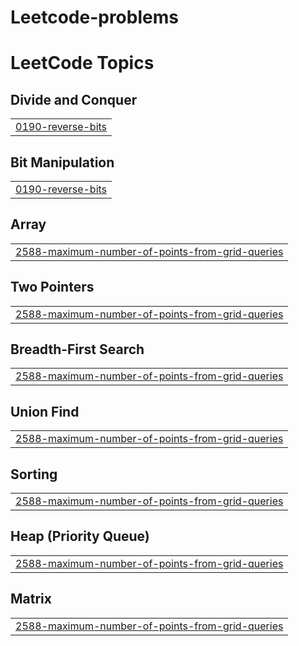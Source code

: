 # Leetcode-problems
<!---LeetCode Topics Start-->
# LeetCode Topics
## Divide and Conquer
|  |
| ------- |
| [0190-reverse-bits](https://github.com/Shivk123/Leetcode-problems/tree/master/0190-reverse-bits) |
## Bit Manipulation
|  |
| ------- |
| [0190-reverse-bits](https://github.com/Shivk123/Leetcode-problems/tree/master/0190-reverse-bits) |
## Array
|  |
| ------- |
| [2588-maximum-number-of-points-from-grid-queries](https://github.com/Shivk123/Leetcode-problems/tree/master/2588-maximum-number-of-points-from-grid-queries) |
## Two Pointers
|  |
| ------- |
| [2588-maximum-number-of-points-from-grid-queries](https://github.com/Shivk123/Leetcode-problems/tree/master/2588-maximum-number-of-points-from-grid-queries) |
## Breadth-First Search
|  |
| ------- |
| [2588-maximum-number-of-points-from-grid-queries](https://github.com/Shivk123/Leetcode-problems/tree/master/2588-maximum-number-of-points-from-grid-queries) |
## Union Find
|  |
| ------- |
| [2588-maximum-number-of-points-from-grid-queries](https://github.com/Shivk123/Leetcode-problems/tree/master/2588-maximum-number-of-points-from-grid-queries) |
## Sorting
|  |
| ------- |
| [2588-maximum-number-of-points-from-grid-queries](https://github.com/Shivk123/Leetcode-problems/tree/master/2588-maximum-number-of-points-from-grid-queries) |
## Heap (Priority Queue)
|  |
| ------- |
| [2588-maximum-number-of-points-from-grid-queries](https://github.com/Shivk123/Leetcode-problems/tree/master/2588-maximum-number-of-points-from-grid-queries) |
## Matrix
|  |
| ------- |
| [2588-maximum-number-of-points-from-grid-queries](https://github.com/Shivk123/Leetcode-problems/tree/master/2588-maximum-number-of-points-from-grid-queries) |
<!---LeetCode Topics End-->